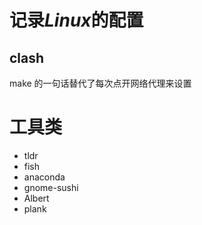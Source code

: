# 记录*Linux*的配置

## clash

make 的一句话替代了每次点开网络代理来设置

# 工具类

- tldr
- fish
- anaconda
- gnome-sushi
- Albert
- plank
